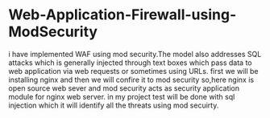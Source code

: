 # Web-Application-Firewall-using-ModSecurity
i have implemented WAF using mod security.The model also addresses SQL attacks which is generally injected through text boxes which pass data to web application via web requests or sometimes using URLs.  first we will be installing nginx and then we will confire it to mod security so,here nginx is open source web sever and  mod security acts as security application module for nginx web server.  in my project test will be done with sql injection which it will identify all the threats using mod secuirty.

